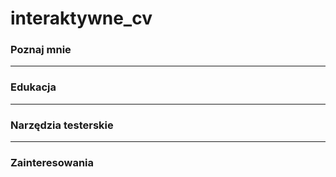 # interaktywne_cv
### Poznaj mnie
---
### Edukacja
---
### Narzędzia testerskie
---
### Zainteresowania
